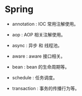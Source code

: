 # Spring

- annotation : IOC 常用注解使用。

- aop : AOP 相关注解使用。

- async : 异步 和 线程池。

- aware : aware 接口相关。

- bean : bean 的生命周期等。

- schedule : 任务调度。

- transaction : 事务的传播行为等。
